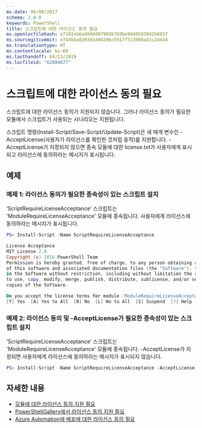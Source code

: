 ```yaml
---
ms.date: 06/09/2017
schema: 2.0.0
keywords: PowerShell
title: 스크립트에 대한 라이선스 동의 필요
ms.openlocfilehash: e7101eb6a480dd87965b7b9be9d49583042b603f
ms.sourcegitcommit: e7445ba8203da304286c591ff513900ad1c244a4
ms.translationtype: HT
ms.contentlocale: ko-KR
ms.lasthandoff: 04/23/2019
ms.locfileid: "62084677"
---
```

# <a name="requiring-license-acceptance-for-scripts"></a>스크립트에 대한 라이선스 동의 필요

스크립트에 대한 라이선스 동의가 지원되지 않습니다. 그러나 라이선스 동의가 필요한 모듈에서 스크립트가 사용되는 시나리오는 지원됩니다.

스크립트 명령(Install-Script/Save-Script/Update-Script)은 새 매개 변수인 -AcceptLicense(사용자가 라이선스를 확인한 것처럼 동작)를 지원합니다. -AcceptLicense가 지정되지 않으면 종속 모듈에 대한 license.txt가 사용자에게 표시되고 라이선스에 동의하라는 메시지가 표시됩니다.

## <a name="examples"></a>예제

### <a name="example-1-install-script-with-dependencies-requiring-license-acceptance"></a>예제 1: 라이선스 동의가 필요한 종속성이 있는 스크립트 설치

‘ScriptRequireLicenseAcceptance’ 스크립트는 'ModuleRequireLicenseAcceptance' 모듈에 종속됩니다. 사용자에게 라이선스에 동의하라는 메시지가 표시됩니다.

```PowerShell
PS> Install-Script -Name ScriptRequireLicenseAcceptance

License Acceptance
MIT License 2.0
Copyright (c) 2016 PowerShell Team
Permission is hereby granted, free of charge, to any person obtaining a copy
of this software and associated documentation files (the "Software"), to deal
in the Software without restriction, including without limitation the rights
to use, copy, modify, merge, publish, distribute, sublicense, and/or sell
copies of the Software.

Do you accept the license terms for module 'ModuleRequireLicenseAcceptance'.
[Y] Yes  [A] Yes to All  [N] No  [L] No to All  [S] Suspend  [?] Help (default is "N"):
```

### <a name="example-2-install-script-with-dependencies-requiring-license-acceptance-and--acceptlicense"></a>예제 2: 라이선스 동의 및 -AcceptLicense가 필요한 종속성이 있는 스크립트 설치

‘ScriptRequireLicenseAcceptance’ 스크립트는 'ModuleRequireLicenseAcceptance' 모듈에 종속됩니다. -AcceptLicense가 지정되면 사용자에게 라이선스에 동의하라는 메시지가 표시되지 않습니다.

```PowerShell
PS> Install-Script -Name ScriptRequireLicenseAcceptance -AcceptLicense
```

## <a name="more-details"></a>자세한 내용

- [모듈에 대한 라이선스 동의 지원 필요](module-license-acceptance.md)
- [PowerShellGallery에서 라이선스 동의 지원 필요](../how-to/working-with-packages/packages-that-require-license-acceptance.md)
- [Azure Automation에 배포에 대한 라이선스 동의 필요](../how-to/working-with-packages/deploy-to-azure-automation.md)
